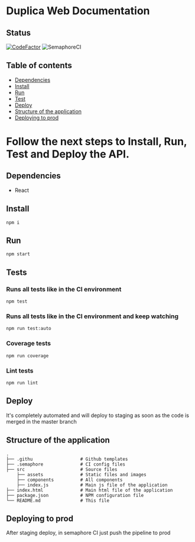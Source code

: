 # Duplica Web Documentation

## Status
[![CodeFactor](https://www.codefactor.io/repository/github/silvamarcel/duplicaweb/badge)](https://www.codefactor.io/repository/github/silvamarcel/duplicaweb)
![SemaphoreCI](https://duplica.semaphoreci.com/badges/DuplicaWeb.svg)

## Table of contents

* [Dependencies](#dependencies)
* [Install](#install)
* [Run](#run)
* [Test](#tests)
* [Deploy](#deploy)
* [Structure of the application](#structure-of-the-application)
* [Deploying to prod](#deploying-to-prod)

# Follow the next steps to Install, Run, Test and Deploy the API.

## Dependencies

* React

## Install
```
npm i
```

## Run
```
npm start
```

## Tests
### Runs all tests like in the CI environment
```
npm test
```
### Runs all tests like in the CI environment and keep watching
```
npm run test:auto
```
### Coverage tests
```
npm run coverage
```
### Lint tests
```
npm run lint
```

## Deploy
It's completely automated and will deploy to staging as soon as the code is merged in the master branch

## Structure of the application
    .
    ├── .githu                  # Github templates
    ├── .semaphore              # CI config files
    ├── src                     # Source files
        ├── assets              # Static files and images
        ├── components          # All components
        ├── index.js            # Main js file of the application
    ├── index.html              # Main html file of the application
    ├── package.json            # NPM configuration file
    └── README.md               # This file

## Deploying to prod
After staging deploy, in semaphore CI just push the pipeline to prod
